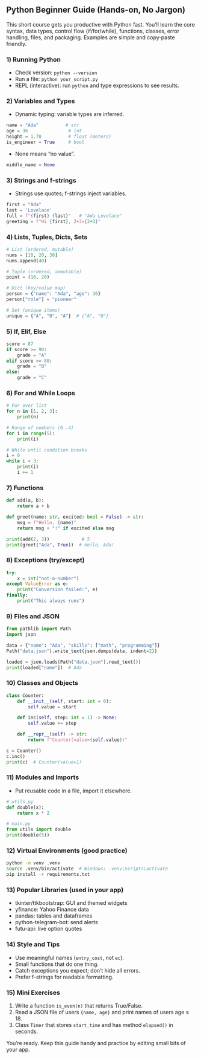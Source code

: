 ## Python Beginner Guide (Hands-on, No Jargon)

This short course gets you productive with Python fast. You’ll learn the core syntax, data types, control flow (if/for/while), functions, classes, error handling, files, and packaging. Examples are simple and copy‑paste friendly.

### 1) Running Python
- Check version: `python --version`
- Run a file: `python your_script.py`
- REPL (interactive): run `python` and type expressions to see results.

### 2) Variables and Types
- Dynamic typing: variable types are inferred.
```python
name = "Ada"          # str
age = 36               # int
height = 1.70          # float (meters)
is_engineer = True     # bool
```
- None means “no value”.
```python
middle_name = None
```

### 3) Strings and f-strings
- Strings use quotes; f-strings inject variables.
```python
first = "Ada"
last = 'Lovelace'
full = f"{first} {last}"   # "Ada Lovelace"
greeting = f"Hi {first}, 2+3={2+3}"
```

### 4) Lists, Tuples, Dicts, Sets
```python
# List (ordered, mutable)
nums = [10, 20, 30]
nums.append(40)

# Tuple (ordered, immutable)
point = (10, 20)

# Dict (key/value map)
person = {"name": "Ada", "age": 36}
person["role"] = "pioneer"

# Set (unique items)
unique = {"A", "B", "A"}  # {"A", "B"}
```

### 5) If, Elif, Else
```python
score = 87
if score >= 90:
    grade = "A"
elif score >= 80:
    grade = "B"
else:
    grade = "C"
```

### 6) For and While Loops
```python
# For over list
for n in [1, 2, 3]:
    print(n)

# Range of numbers (0..4)
for i in range(5):
    print(i)

# While until condition breaks
i = 0
while i < 3:
    print(i)
    i += 1
```

### 7) Functions
```python
def add(a, b):
    return a + b

def greet(name: str, excited: bool = False) -> str:
    msg = f"Hello, {name}"
    return msg + "!" if excited else msg

print(add(2, 3))            # 5
print(greet("Ada", True))  # Hello, Ada!
```

### 8) Exceptions (try/except)
```python
try:
    x = int("not-a-number")
except ValueError as e:
    print("Conversion failed:", e)
finally:
    print("This always runs")
```

### 9) Files and JSON
```python
from pathlib import Path
import json

data = {"name": "Ada", "skills": ["math", "programming"]}
Path("data.json").write_text(json.dumps(data, indent=2))

loaded = json.loads(Path("data.json").read_text())
print(loaded["name"])  # Ada
```

### 10) Classes and Objects
```python
class Counter:
    def __init__(self, start: int = 0):
        self.value = start

    def inc(self, step: int = 1) -> None:
        self.value += step

    def __repr__(self) -> str:
        return f"Counter(value={self.value})"

c = Counter()
c.inc()
print(c)  # Counter(value=1)
```

### 11) Modules and Imports
- Put reusable code in a file, import it elsewhere.
```python
# utils.py
def double(x):
    return x * 2

# main.py
from utils import double
print(double(5))
```

### 12) Virtual Environments (good practice)
```bash
python -m venv .venv
source .venv/bin/activate  # Windows: .venv\Scripts\activate
pip install -r requirements.txt
```

### 13) Popular Libraries (used in your app)
- tkinter/ttkbootstrap: GUI and themed widgets
- yfinance: Yahoo Finance data
- pandas: tables and dataframes
- python-telegram-bot: send alerts
- futu-api: live option quotes

### 14) Style and Tips
- Use meaningful names (`entry_cost`, not `ec`).
- Small functions that do one thing.
- Catch exceptions you expect; don’t hide all errors.
- Prefer f-strings for readable formatting.

### 15) Mini Exercises
1) Write a function `is_even(n)` that returns True/False.
2) Read a JSON file of users `{name, age}` and print names of users age ≥ 18.
3) Class `Timer` that stores `start_time` and has method `elapsed()` in seconds.

You’re ready. Keep this guide handy and practice by editing small bits of your app.
